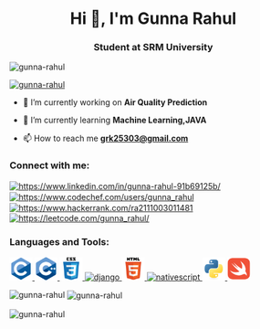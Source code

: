 <h1 align="center">Hi 👋, I'm Gunna Rahul</h1>
<h3 align="center">Student at SRM University</h3>

<p align="left"> <img src="https://komarev.com/ghpvc/?username=gunna-rahul&label=Profile%20views&color=0e75b6&style=flat" alt="gunna-rahul" /> </p>

<p align="left"> <a href="https://github.com/ryo-ma/github-profile-trophy"><img src="https://github-profile-trophy.vercel.app/?username=gunna-rahul" alt="gunna-rahul" /></a> </p>

- 🔭 I’m currently working on **Air Quality Prediction**

- 🌱 I’m currently learning **Machine Learning,JAVA**

- 📫 How to reach me **grk25303@gmail.com**

<h3 align="left">Connect with me:</h3>
<p align="left">
<a href="https://linkedin.com/in/https://www.linkedin.com/in/gunna-rahul-91b69125b/" target="blank"><img align="center" src="https://raw.githubusercontent.com/rahuldkjain/github-profile-readme-generator/master/src/images/icons/Social/linked-in-alt.svg" alt="https://www.linkedin.com/in/gunna-rahul-91b69125b/" height="30" width="40" /></a>
<a href="https://www.codechef.com/users/https://www.codechef.com/users/gunna_rahul" target="blank"><img align="center" src="https://cdn.jsdelivr.net/npm/simple-icons@3.1.0/icons/codechef.svg" alt="https://www.codechef.com/users/gunna_rahul" height="30" width="40" /></a>
<a href="https://www.hackerrank.com/https://www.hackerrank.com/ra2111003011481" target="blank"><img align="center" src="https://raw.githubusercontent.com/rahuldkjain/github-profile-readme-generator/master/src/images/icons/Social/hackerrank.svg" alt="https://www.hackerrank.com/ra2111003011481" height="30" width="40" /></a>
<a href="https://www.leetcode.com/https://leetcode.com/gunna_rahul/" target="blank"><img align="center" src="https://raw.githubusercontent.com/rahuldkjain/github-profile-readme-generator/master/src/images/icons/Social/leet-code.svg" alt="https://leetcode.com/gunna_rahul/" height="30" width="40" /></a>
</p>

<h3 align="left">Languages and Tools:</h3>
<p align="left"> <a href="https://www.cprogramming.com/" target="_blank" rel="noreferrer"> <img src="https://raw.githubusercontent.com/devicons/devicon/master/icons/c/c-original.svg" alt="c" width="40" height="40"/> </a> <a href="https://www.w3schools.com/cpp/" target="_blank" rel="noreferrer"> <img src="https://raw.githubusercontent.com/devicons/devicon/master/icons/cplusplus/cplusplus-original.svg" alt="cplusplus" width="40" height="40"/> </a> <a href="https://www.w3schools.com/css/" target="_blank" rel="noreferrer"> <img src="https://raw.githubusercontent.com/devicons/devicon/master/icons/css3/css3-original-wordmark.svg" alt="css3" width="40" height="40"/> </a> <a href="https://www.djangoproject.com/" target="_blank" rel="noreferrer"> <img src="https://cdn.worldvectorlogo.com/logos/django.svg" alt="django" width="40" height="40"/> </a> <a href="https://www.w3.org/html/" target="_blank" rel="noreferrer"> <img src="https://raw.githubusercontent.com/devicons/devicon/master/icons/html5/html5-original-wordmark.svg" alt="html5" width="40" height="40"/> </a> <a href="https://nativescript.org/" target="_blank" rel="noreferrer"> <img src="https://raw.githubusercontent.com/detain/svg-logos/780f25886640cef088af994181646db2f6b1a3f8/svg/nativescript.svg" alt="nativescript" width="40" height="40"/> </a> <a href="https://www.python.org" target="_blank" rel="noreferrer"> <img src="https://raw.githubusercontent.com/devicons/devicon/master/icons/python/python-original.svg" alt="python" width="40" height="40"/> </a> <a href="https://developer.apple.com/swift/" target="_blank" rel="noreferrer"> <img src="https://raw.githubusercontent.com/devicons/devicon/master/icons/swift/swift-original.svg" alt="swift" width="40" height="40"/> </a> </p>

<p><img align="left" src="https://github-readme-stats.vercel.app/api/top-langs?username=gunna-rahul&show_icons=true&locale=en&layout=compact" alt="gunna-rahul" /></p>

<p>&nbsp;<img align="center" src="https://github-readme-stats.vercel.app/api?username=gunna-rahul&show_icons=true&locale=en" alt="gunna-rahul" /></p>

<p><img align="center" src="https://github-readme-streak-stats.herokuapp.com/?user=gunna-rahul&" alt="gunna-rahul" /></p>
